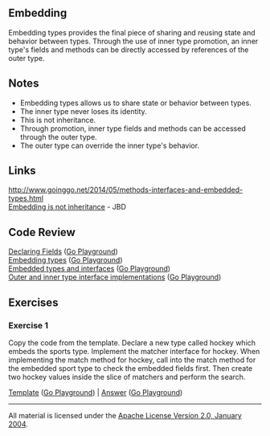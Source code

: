## Embedding

Embedding types provides the final piece of sharing and reusing state and behavior between types. Through the use of inner type promotion, an inner type's fields and methods can be directly accessed by references of the outer type.

## Notes

* Embedding types allows us to share state or behavior between types.
* The inner type never loses its identity.
* This is not inheritance.
* Through promotion, inner type fields and methods can be accessed through the outer type.
* The outer type can override the inner type's behavior.

## Links

http://www.goinggo.net/2014/05/methods-interfaces-and-embedded-types.html  
[Embedding is not inheritance](https://rakyll.org/typesystem/) - JBD  

## Code Review

[Declaring Fields](example1/example1.go) ([Go Playground](https://play.golang.org/p/mT4iWg10YEp))  
[Embedding types](example2/example2.go) ([Go Playground](https://play.golang.org/p/avo8I21N-qq))  
[Embedded types and interfaces](example3/example3.go) ([Go Playground](https://play.golang.org/p/pdwB9dxD1MR))  
[Outer and inner type interface implementations](example4/example4.go) ([Go Playground](https://play.golang.org/p/soB4QujV4Sj))

## Exercises

### Exercise 1

Copy the code from the template. Declare a new type called hockey which embeds the sports type. Implement the matcher interface for hockey. When implementing the match method for hockey, call into the match method for the embedded sport type to check the embedded fields first. Then create two hockey values inside the slice of matchers and perform the search.

[Template](exercises/template1/template1.go) ([Go Playground](https://play.golang.org/p/FTU2-pstCZj)) | 
[Answer](exercises/exercise1/exercise1.go) ([Go Playground](https://play.golang.org/p/DevsptjMhuY))
___
All material is licensed under the [Apache License Version 2.0, January 2004](http://www.apache.org/licenses/LICENSE-2.0).
